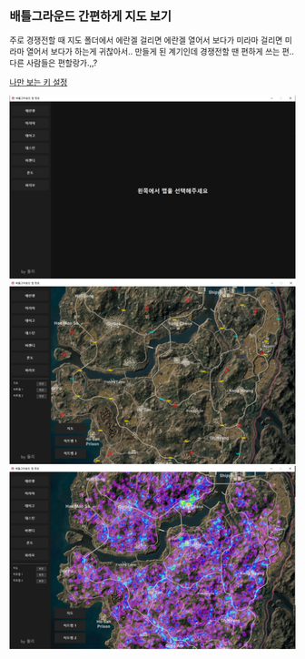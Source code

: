 ## 배틀그라운드 간편하게 지도 보기

주로 경쟁전할 때 지도 폴더에서 에란겔 걸리면 에란겔 열어서 보다가 미라마 걸리면 미라마 열어서 보다가 하는게 귀찮아서..
만들게 된 계기인데 경쟁전할 땐 편하게 쓰는 편.. 다른 사람들은 편할랑가.,,?

<a href="https://tlanfk.github.io/" target="_blank">나만 보는 키 설정</a>

<img src="./sample.png" alt="첫 번째 샘플 이미지" width="800"/>
<img src="./sample2.png" alt="두 번째 샘플 이미지" width="800"/>
<img src="./sample3.png" alt="세 번째 샘플 이미지" width="800"/>
